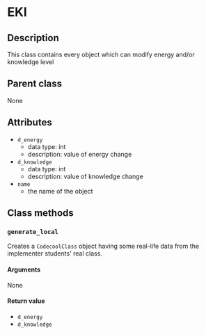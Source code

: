 # EKI

## Description
This class contains every object which can modify energy and/or knowledge level

## Parent class
None

## Attributes

* ```d_energy```
  * data type: int
  * description: value of energy change
* ```d_knowledge```
  * data type: int
  * description: value of knowledge change
* ```name```
   * the name of the object

## Class methods

### ```generate_local```

Creates a ```CodecoolClass``` object having some real-life data from the implementer students' real class.

#### Arguments
None

#### Return value

* ```d_energy```
* ```d_knowledge```
